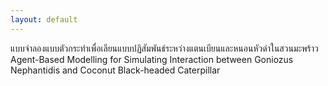 ```yaml
---
layout: default
---
```


แบบจำลองแบบตัวกระทำเพื่อเลียนแบบปฏิสัมพันธ์ระหว่างแตนเบียนและหนอนหัวดำในสวนมะพร้าว
Agent-Based Modelling for Simulating Interaction between Goniozus Nephantidis and Coconut Black-headed Caterpillar


